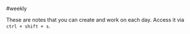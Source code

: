 #weekly

These are notes that you can create and work on each day. Access it via `ctrl + shift + s`.